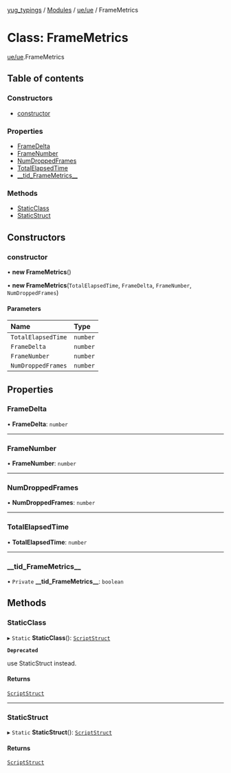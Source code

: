[yug_typings](../README.md) / [Modules](../modules.md) / [ue/ue](../modules/ue_ue.md) / FrameMetrics

# Class: FrameMetrics

[ue/ue](../modules/ue_ue.md).FrameMetrics

## Table of contents

### Constructors

- [constructor](ue_ue.FrameMetrics.md#constructor)

### Properties

- [FrameDelta](ue_ue.FrameMetrics.md#framedelta)
- [FrameNumber](ue_ue.FrameMetrics.md#framenumber)
- [NumDroppedFrames](ue_ue.FrameMetrics.md#numdroppedframes)
- [TotalElapsedTime](ue_ue.FrameMetrics.md#totalelapsedtime)
- [\_\_tid\_FrameMetrics\_\_](ue_ue.FrameMetrics.md#__tid_framemetrics__)

### Methods

- [StaticClass](ue_ue.FrameMetrics.md#staticclass)
- [StaticStruct](ue_ue.FrameMetrics.md#staticstruct)

## Constructors

### constructor

• **new FrameMetrics**()

• **new FrameMetrics**(`TotalElapsedTime`, `FrameDelta`, `FrameNumber`, `NumDroppedFrames`)

#### Parameters

| Name | Type |
| :------ | :------ |
| `TotalElapsedTime` | `number` |
| `FrameDelta` | `number` |
| `FrameNumber` | `number` |
| `NumDroppedFrames` | `number` |

## Properties

### FrameDelta

• **FrameDelta**: `number`

___

### FrameNumber

• **FrameNumber**: `number`

___

### NumDroppedFrames

• **NumDroppedFrames**: `number`

___

### TotalElapsedTime

• **TotalElapsedTime**: `number`

___

### \_\_tid\_FrameMetrics\_\_

• `Private` **\_\_tid\_FrameMetrics\_\_**: `boolean`

## Methods

### StaticClass

▸ `Static` **StaticClass**(): [`ScriptStruct`](ue_ue.ScriptStruct.md)

**`Deprecated`**

use StaticStruct instead.

#### Returns

[`ScriptStruct`](ue_ue.ScriptStruct.md)

___

### StaticStruct

▸ `Static` **StaticStruct**(): [`ScriptStruct`](ue_ue.ScriptStruct.md)

#### Returns

[`ScriptStruct`](ue_ue.ScriptStruct.md)
